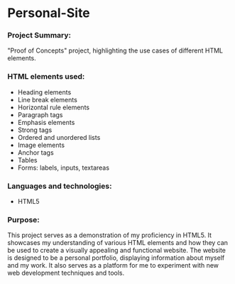 # Personal-Site

### Project Summary:
  "Proof of Concepts" project, highlighting the use cases of different HTML elements.
### HTML elements used:
 - Heading elements
 - Line break elements
 - Horizontal rule elements
 - Paragraph tags
 - Emphasis elements
 - Strong tags
 - Ordered and unordered lists
 - Image elements
 - Anchor tags
 - Tables
 - Forms: labels, inputs, textareas
### Languages and technologies:
 - HTML5
### Purpose:
This project serves as a demonstration of my proficiency in HTML5. It showcases my understanding of various HTML elements and how they can be used to create a visually appealing and functional website. The website is designed to be a personal portfolio, displaying information about myself and my work. It also serves as a platform for me to experiment with new web development techniques and tools. 

